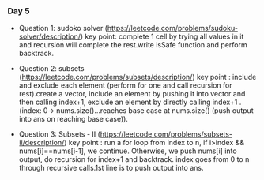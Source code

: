 ### Day 5
- Question 1: sudoko solver (https://leetcode.com/problems/sudoku-solver/description/)
 key point: complete 1 cell by trying all values in it and recursion will complete the rest.write isSafe function and perform backtrack. 

- Question 2: subsets (https://leetcode.com/problems/subsets/description/) 
key point : include and exclude each element (perform for one and call recursion for rest).create a vector, include an element by pushing it into vector and then calling index+1, exclude an element by directly calling index+1 . (index: 0-> nums.size()...reaches base case at nums.size() (push output into ans on reaching base case)).

- Question 3: Subsets - II (https://leetcode.com/problems/subsets-ii/description/)
 key point : run a for loop from index to n, if i>index && nums[i]==nums[i-1], we continue. Otherwise, we push nums[i] into output, do recursion for index+1 and backtrack. index goes from 0 to n through recursive calls.1st line is to push output into ans.

 
